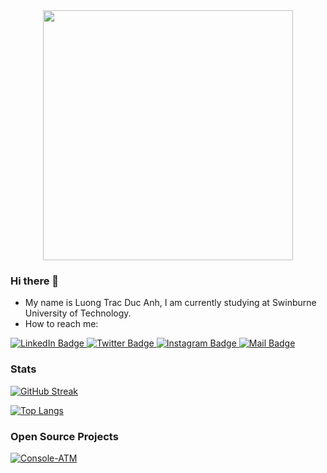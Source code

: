 <div id="header" align="center">
  <img src="https://media.giphy.com/media/Dh5q0sShxgp13DwrvG/giphy.gif" width="400"/>
</div>

### Hi there 👋

<!--
**luongtracducanh/luongtracducanh** is a ✨ _special_ ✨ repository because its `README.md` (this file) appears on your GitHub profile.

Here are some ideas to get you started:

- 🔭 I’m currently working on ...
- 🌱 I’m currently learning ...
- 👯 I’m looking to collaborate on ...
- 🤔 I’m looking for help with ...
- 💬 Ask me about ...
- 📫 How to reach me: ...
- 😄 Pronouns: ...
- ⚡ Fun fact: ...
-->

- My name is Luong Trac Duc Anh, I am currently studying at Swinburne University of Technology.
- How to reach me:
<div id="badges">
  <a href="https://www.linkedin.com/in/luongtracducanh/">
    <img src="https://img.shields.io/badge/LinkedIn-blue?style=for-the-badge&logo=linkedin&logoColor=white" alt="LinkedIn Badge"/>
  </a>
  <a href="https://www.facebook.com/luongtrac.ducanh/">
    <img src="https://img.shields.io/badge/Facebook-blue?style=for-the-badge&logo=facebook&logoColor=white" alt="Twitter Badge"/>
  </a>
  <a href="https://www.instagram.com/luongtracducanh/">
    <img src="https://img.shields.io/badge/Instagram-red?style=for-the-badge&logo=instagram&logoColor=white" alt="Instagram Badge"/>
  </a>
  <a href="mailto:luongtrac.ducanh@gmail.com">
    <img src="https://img.shields.io/badge/Mail-red?style=for-the-badge&logo=gmail&logoColor=white" alt="Mail Badge"/>
  </a>
</div>

### Stats

<!--
[![GitHub Streak](https://github-readme-streak-stats.herokuapp.com/?user=luongtracducanh&theme=vision-friendly-dark)](https://git.io/streak-stats)
-->

[![GitHub Streak](https://github-readme-stats.vercel.app/api?username=luongtracducanh&count_private=true&theme=vision-friendly-dark&show_icons=true)](https://github.com/anuraghazra/github-readme-stats)

[![Top Langs](https://github-readme-stats.vercel.app/api/top-langs/?username=luongtracducanh&layout=compact&theme=vision-friendly-dark)](https://github.com/anuraghazra/github-readme-stats)

### Open Source Projects
[![Console-ATM](https://github-readme-stats.vercel.app/api/pin/?username=luongtracducanh&repo=Console-ATM&theme=vision-friendly-dark)](https://github.com/luongtracducanh/Console-ATM)
